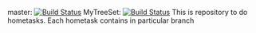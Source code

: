 master: [![Build Status](https://travis-ci.org/Krock21rus/hwproj.me.svg?branch=master)](https://travis-ci.org/Krock21rus/hwproj.me)
MyTreeSet: [![Build Status](https://travis-ci.org/Krock21rus/hwproj.me.svg?branch=MyTreeSet)](https://travis-ci.org/Krock21rus/hwproj.me)
This is repository to do hometasks.
Each hometask contains in particular branch
